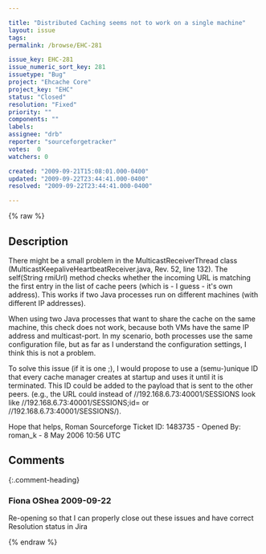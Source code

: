 ```yaml
---

title: "Distributed Caching seems not to work on a single machine"
layout: issue
tags: 
permalink: /browse/EHC-281

issue_key: EHC-281
issue_numeric_sort_key: 281
issuetype: "Bug"
project: "Ehcache Core"
project_key: "EHC"
status: "Closed"
resolution: "Fixed"
priority: ""
components: ""
labels: 
assignee: "drb"
reporter: "sourceforgetracker"
votes:  0
watchers: 0

created: "2009-09-21T15:08:01.000-0400"
updated: "2009-09-22T23:44:41.000-0400"
resolved: "2009-09-22T23:44:41.000-0400"

---
```




{% raw %}



## Description

<div markdown="1" class="description">

There might be a small problem in the
MulticastReceiverThread class
(MulticastKeepaliveHeartbeatReceiver.java, Rev. 52,
line 132). The self(String rmiUrl) method checks
whether the incoming URL is matching the first entry in
the list of cache peers (which is - I guess - it's own
address). This works if two Java processes run on
different machines (with different IP addresses). 

When using two Java processes that want to share the
cache on the same machine, this check does not work,
because both VMs have the same IP address and
multicast-port. In my scenario, both processes use the
same configuration file, but as far as I understand the
configuration settings, I think this is not a problem.

To solve this issue (if it is one ;), I would propose
to use a (semu-)unique ID that every cache manager
creates at startup and uses it until it is terminated.
This ID could be added to the payload that is sent to
the other peers. (e.g., the URL could instead of
//192.168.6.73:40001/SESSIONS look like
//192.168.6.73:40001/SESSIONS;id=<xxx> or
//192.168.6.73:40001/SESSIONS/<xxx>).

Hope that helps,
Roman
Sourceforge Ticket ID: 1483735 - Opened By: roman\_k - 8 May 2006 10:56 UTC

</div>

## Comments


{:.comment-heading}
### **Fiona OShea** <span class="date">2009-09-22</span>

<div markdown="1" class="comment">

Re-opening so that I can properly close out these issues and have correct Resolution status in Jira

</div>



{% endraw %}
